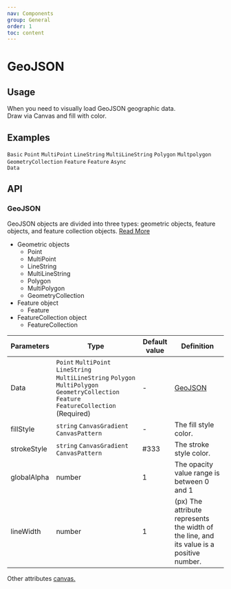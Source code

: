 ```yaml
---
nav: Components
group: General
order: 1
toc: content
---
```


# GeoJSON

## Usage

When you need to visually load GeoJSON geographic data.  
Draw via Canvas and fill with color.


## Examples

<code src="../../packages/ui/examples/geojson/basic.tsx" description="If the component defines a canvas property, it will be inherited and applied to the geometry object.">Basic</code>
<code src="../../packages/ui/examples/geojson/point.tsx" description="The single point is displayed in the middle area of ​​the canvas by default.">Point</code>
<code src="../../packages/ui/examples/geojson/mult-point.tsx" description="Multipoint will calculate the geographical coordinates and draw them on the canvas area in equal proportions.">MultiPoint</code>
<code src="../../packages/ui/examples/geojson/line-string.tsx">LineString</code>
<code src="../../packages/ui/examples/geojson/mult-line-string.tsx">MultiLineString</code>
<code src="../../packages/ui/examples/geojson/polygon.tsx">Polygon</code>
<code src="../../packages/ui/examples/geojson/mult-polygon.tsx">Multpolygon</code>
<code src="../../packages/ui/examples/geojson/geometry-collection.tsx">GeometryCollection</code>
<code src="../../packages/ui/examples/geojson/feature.tsx" description="If the component defines a canvas property, it will be inherited and applied to the feature object, and the properties of the feature object will also be inherited and applied to the geometry object. Characteristic object types include `Point`、`MultiPoint`、`LineString`、`MultiLineString`、`Polygon` adn `MultiPolygon`。">Feature</code>
<code src="../../packages/ui/examples/geojson/feature-collection.tsx" description="While inheriting the component canvas properties, it supports setting properties individually for each Feature object.">Feature</code>
<code src="../../packages/ui/examples/geojson/load-feature-collection.tsx">Async Data</code>



## API

### GeoJSON

GeoJSON objects are divided into three types: geometric objects, feature objects, and feature collection objects. [Read More](https://blog.emooa.com/2023/10/10/geojson/)

- Geometric objects
  - Point
  - MultiPoint
  - LineString
  - MultiLineString
  - Polygon
  - MultiPolygon
  - GeometryCollection
- Feature object 
  - Feature
- FeatureCollection object
  - FeatureCollection

| **Parameters** | **Type** | **Default value** | **Definition** |
| --- | --- | --- | --- |
| Data |`Point` `MultiPoint` `LineString` `MultiLineString` `Polygon` `MultiPolygon` `GeometryCollection` `Feature` `FeatureCollection` (Required) | - | [GeoJSON](https://geojson.org/) |
| fillStyle | `string` `CanvasGradient` `CanvasPattern` | - | The fill style color. |
| strokeStyle | `string` `CanvasGradient` `CanvasPattern` | #333 | The stroke style color. |
| globalAlpha | number | 1 | The opacity value range is between 0 and 1 |
| lineWidth | number | 1 | (px) The attribute represents the width of the line, and its value is a positive number. |

Other attributes [canvas.](https://developer.mozilla.org/en-US/docs/Web/API/HTMLCanvasElement)
